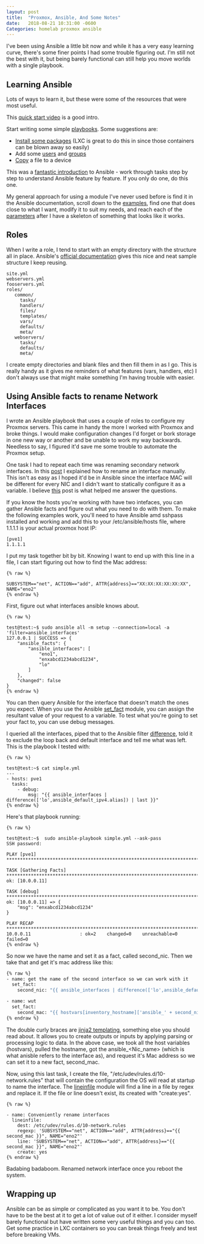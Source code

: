 ```yaml
---
layout: post
title:  "Proxmox, Ansible, And Some Notes"
date:   2018-08-21 10:31:00 -0600
Categories: homelab proxmox ansible
---
```



I've been using Ansible a little bit now and while it has a very easy learning curve, there's some finer points I had some trouble figuring out. I'm still not the best with it, but being barely functional can still help you move worlds with a single playbook.

## Learning Ansible 

Lots of ways to learn it, but these were some of the resources that were most useful. 

This [quick start video](https://www.ansible.com/resources/videos/quick-start-video) is a good intro.

Start writing some simple [playbooks](https://docs.ansible.com/ansible/latest/user_guide/playbooks_intro.html). Some suggestions are:

- [Install some packages](https://docs.ansible.com/ansible/latest/modules/apt_module.html) (LXC is great to do this in since those containers can be blown away so easily)
- Add some [users](https://docs.ansible.com/ansible/latest/modules/user_module.html) and [groups](https://docs.ansible.com/ansible/latest/modules/group_module.html)
- [Copy](https://docs.ansible.com/ansible/latest/modules/copy_module.html) a file to a device


This was a [fantastic introduction](https://github.com/leucos/ansible-tuto) to Ansible - work through tasks step by step to understand Ansible feature by feature. If you only do one, do this one.

My general approach for using a module I've never used before is find it in the Ansible documentation, scroll down to the [examples](https://docs.ansible.com/ansible/latest/modules/copy_module.html#id4), find one that does close to what I want, modify it to suit my needs, and reach each of the [parameters](https://docs.ansible.com/ansible/latest/modules/copy_module.html#id2) after I have a skeleton of something that looks like it works.

## Roles

When I write a role, I tend to start with an empty directory with the structure all in place. Ansible's [official documentation](https://docs.ansible.com/ansible/2.5/user_guide/playbooks_reuse_roles.html#id5) gives this nice and neat sample structure I keep reusing.

~~~
site.yml
webservers.yml
fooservers.yml
roles/
   common/
     tasks/
     handlers/
     files/
     templates/
     vars/
     defaults/
     meta/
   webservers/
     tasks/
     defaults/
     meta/
~~~

I create empty directories and blank files and then fill them in as I go. This is really handy as it gives me reminders of what features (vars, handlers, etc) I don't always use that might make something I'm having trouble with easier. 


## Using Ansible facts to rename Network Interfaces

I wrote an Ansible playbook that uses a couple of roles to configure my Proxmox servers. This came in handy the more I worked with Proxmox and broke things. I would make configuration changes I'd forget or bork storage in one new way or another and be unable to work my way backwards. Needless to say, I figured it'd save me some trouble to automate the Proxmox setup.

One task I had to repeat each time was renaming secondary network interfaces. In this [post](https://remotephone.github.io/2018/01/19/Proxmox_Lab_on_a_Slightly_Larger_Budget_Part1.html) I explained how to rename an interface manually. This isn't as easy as I hoped it'd be in Ansible since the interface MAC will be different for every NIC and I didn't want to statically configure it as a variable. I believe [this](https://unix.stackexchange.com/questions/335461/predictable-network-interface-names-break-vm-migration) post is what helped me answer the questions.

If you know the hosts you're working with have two intefaces, you can gather Ansible facts and figure out what you need to do with them. To make the following examples work, you'll need to have Ansible amd sshpass installed and working and add this to your /etc/ansible/hosts file, where 1.1.1.1 is your actual proxmox host IP:

~~~
[pve1]
1.1.1.1  
~~~

I put my task together bit by bit. Knowing I want to end up with this line in a file, I can start figuring out how to find the Mac address:

~~~
{% raw %}

SUBSYSTEM=="net", ACTION=="add", ATTR{address}=="XX:XX:XX:XX:XX:XX", NAME="eno2"
{% endraw %}

~~~

First, figure out what interfaces ansible knows about. 
~~~
{% raw %}

test@test:~$ sudo ansible all -m setup --connection=local -a 'filter=ansible_interfaces'
127.0.0.1 | SUCCESS => {
    "ansible_facts": {
        "ansible_interfaces": [
            "eno1",
            "enxabcd1234abcd1234",
            "lo"
        ]
    },
    "changed": false
}
{% endraw %}

~~~

You can then query Ansible for the interface that doesn't match the ones you expect. When you use the Ansible [set_fact](https://docs.ansible.com/ansible/latest/modules/set_fact_module.html) module, you can assign the resultant value of your request to a variable. To test what you're going to set your fact to, you can use debug messages.

I queried all the interfaces, piped that to the Ansible filter [difference](https://docs.ansible.com/ansible/latest/user_guide/playbooks_filters.html#id15), told it to exclude the loop back and default interface and tell me what was left. This is the playbook I tested with:

~~~
{% raw %}

test@test:~$ cat simple.yml
---
- hosts: pve1
  tasks:
    - debug:
        msg: "{{ ansible_interfaces | difference(['lo',ansible_default_ipv4.alias]) | last }}"
{% endraw %}

~~~

Here's that playbook running:

~~~
{% raw %}

test@test:~$  sudo ansible-playbook simple.yml --ask-pass
SSH password:

PLAY [pve1] ********************************************************************************************************************************************************

TASK [Gathering Facts] *********************************************************************************************************************************************
ok: [10.0.0.11]

TASK [debug] *******************************************************************************************************************************************************
ok: [10.0.0.11] => {
    "msg": "enxabcd1234abcd1234"
}

PLAY RECAP *********************************************************************************************************************************************************
10.0.0.11                  : ok=2    changed=0    unreachable=0    failed=0
{% endraw %}

~~~

So now we have the name and set it as a fact, called second_nic. Then we take that and get it's mac address like this:

~~~ bash
{% raw %}
- name: get the name of the second interface so we can work with it
  set_fact:
    second_nic: "{{ ansible_interfaces | difference(['lo',ansible_default_ipv4.alias]) | last }}"

- name: wut
  set_fact:
    second_mac: "{{ hostvars[inventory_hostname]['ansible_' + second_nic]['macaddress'] }}"
{% endraw %}

~~~   

The double curly braces are [jinja2 templating](https://docs.ansible.com/ansible/latest/user_guide/playbooks_templating.html), something else you should read about. It allows you to create outputs or inputs by applying parsing or processing logic to data. In the above case, we took all the host variables (hostvars), pulled the hostname, got the ansible_<Nic_name> (which is what anisble refers to the interface as), and request it's Mac address so we can set it to a new fact, second_mac.

Now, using this last task, I create the file, "/etc/udev/rules.d/10-network.rules" that will contain the configuration the OS will read at startup to name the interface. The [lineinfile](https://docs.ansible.com/ansible/latest/modules/lineinfile_module.html) module will find a line in a file by regex and replace it. If the file or line doesn't exist, its created with "create:yes". 

~~~
{% raw %}

- name: Conveniently rename interfaces
  lineinfile:
    dest: /etc/udev/rules.d/10-network.rules
    regexp: 'SUBSYSTEM=="net", ACTION=="add", ATTR{address}=="{{ second_mac }}", NAME="eno2"'
    line: 'SUBSYSTEM=="net", ACTION=="add", ATTR{address}=="{{ second_mac }}", NAME="eno2"'
    create: yes
{% endraw %}

~~~

Badabing badaboom. Renamed network interface once you reboot the system.


## Wrapping up

Ansible can be as simple or complicated as you want it to be. You don't have to be the best at it to get a lot of value out of it either. I consider myself barely functional but have written some very useful things and you can too. Get some practice in LXC containers so you can break things freely and test before breaking VMs. 